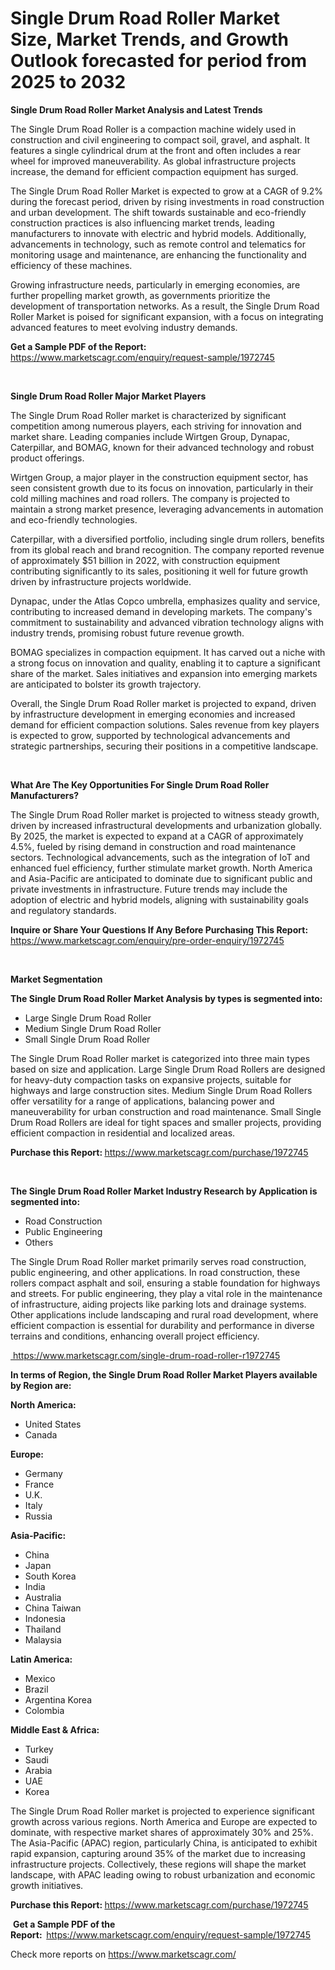 <p><h1>Single Drum Road Roller Market Size, Market Trends, and Growth Outlook forecasted for period from 2025 to 2032</h1></p><p><strong>Single Drum Road Roller Market Analysis and Latest Trends</strong></p>
<p><p>The Single Drum Road Roller is a compaction machine widely used in construction and civil engineering to compact soil, gravel, and asphalt. It features a single cylindrical drum at the front and often includes a rear wheel for improved maneuverability. As global infrastructure projects increase, the demand for efficient compaction equipment has surged.</p><p>The Single Drum Road Roller Market is expected to grow at a CAGR of 9.2% during the forecast period, driven by rising investments in road construction and urban development. The shift towards sustainable and eco-friendly construction practices is also influencing market trends, leading manufacturers to innovate with electric and hybrid models. Additionally, advancements in technology, such as remote control and telematics for monitoring usage and maintenance, are enhancing the functionality and efficiency of these machines.</p><p>Growing infrastructure needs, particularly in emerging economies, are further propelling market growth, as governments prioritize the development of transportation networks. As a result, the Single Drum Road Roller Market is poised for significant expansion, with a focus on integrating advanced features to meet evolving industry demands.</p></p>
<p><strong>Get a Sample PDF of the Report:&nbsp;</strong> <a href="https://www.marketscagr.com/enquiry/request-sample/1972745?utm_campaign=2265&utm_medium=2&utm_source=Github&utm_content=ia&utm_term=20022025&utm_id=single-drum-road-roller">https://www.marketscagr.com/enquiry/request-sample/1972745</a></p>
<p>&nbsp;</p>
<p><strong>Single Drum Road Roller Major Market Players</strong></p>
<p><p>The Single Drum Road Roller market is characterized by significant competition among numerous players, each striving for innovation and market share. Leading companies include Wirtgen Group, Dynapac, Caterpillar, and BOMAG, known for their advanced technology and robust product offerings.</p><p>Wirtgen Group, a major player in the construction equipment sector, has seen consistent growth due to its focus on innovation, particularly in their cold milling machines and road rollers. The company is projected to maintain a strong market presence, leveraging advancements in automation and eco-friendly technologies.</p><p>Caterpillar, with a diversified portfolio, including single drum rollers, benefits from its global reach and brand recognition. The company reported revenue of approximately $51 billion in 2022, with construction equipment contributing significantly to its sales, positioning it well for future growth driven by infrastructure projects worldwide.</p><p>Dynapac, under the Atlas Copco umbrella, emphasizes quality and service, contributing to increased demand in developing markets. The company's commitment to sustainability and advanced vibration technology aligns with industry trends, promising robust future revenue growth.</p><p>BOMAG specializes in compaction equipment. It has carved out a niche with a strong focus on innovation and quality, enabling it to capture a significant share of the market. Sales initiatives and expansion into emerging markets are anticipated to bolster its growth trajectory.</p><p>Overall, the Single Drum Road Roller market is projected to expand, driven by infrastructure development in emerging economies and increased demand for efficient compaction solutions. Sales revenue from key players is expected to grow, supported by technological advancements and strategic partnerships, securing their positions in a competitive landscape.</p></p>
<p>&nbsp;</p>
<p><strong>What Are The Key Opportunities For Single Drum Road Roller Manufacturers?</strong></p>
<p><p>The Single Drum Road Roller market is projected to witness steady growth, driven by increased infrastructural developments and urbanization globally. By 2025, the market is expected to expand at a CAGR of approximately 4.5%, fueled by rising demand in construction and road maintenance sectors. Technological advancements, such as the integration of IoT and enhanced fuel efficiency, further stimulate market growth. North America and Asia-Pacific are anticipated to dominate due to significant public and private investments in infrastructure. Future trends may include the adoption of electric and hybrid models, aligning with sustainability goals and regulatory standards.</p></p>
<p><strong>Inquire or Share Your Questions If Any Before Purchasing This Report:</strong> <a href="https://www.marketscagr.com/enquiry/pre-order-enquiry/1972745?utm_campaign=2265&utm_medium=2&utm_source=Github&utm_content=ia&utm_term=20022025&utm_id=single-drum-road-roller">https://www.marketscagr.com/enquiry/pre-order-enquiry/1972745</a></p>
<p>&nbsp;</p>
<p><strong>Market Segmentation</strong></p>
<p><strong>The Single Drum Road Roller Market Analysis by types is segmented into:</strong></p>
<p><ul><li>Large Single Drum Road Roller</li><li>Medium Single Drum Road Roller</li><li>Small Single Drum Road Roller</li></ul></p>
<p><p>The Single Drum Road Roller market is categorized into three main types based on size and application. Large Single Drum Road Rollers are designed for heavy-duty compaction tasks on expansive projects, suitable for highways and large construction sites. Medium Single Drum Road Rollers offer versatility for a range of applications, balancing power and maneuverability for urban construction and road maintenance. Small Single Drum Road Rollers are ideal for tight spaces and smaller projects, providing efficient compaction in residential and localized areas.</p></p>
<p><strong>Purchase this Report:&nbsp;</strong><a href="https://www.marketscagr.com/purchase/1972745?utm_campaign=2265&utm_medium=2&utm_source=Github&utm_content=ia&utm_term=20022025&utm_id=single-drum-road-roller">https://www.marketscagr.com/purchase/1972745</a></p>
<p>&nbsp;</p>
<p><strong>The Single Drum Road Roller Market Industry Research by Application is segmented into:</strong></p>
<p><ul><li>Road Construction</li><li>Public Engineering</li><li>Others</li></ul></p>
<p><p>The Single Drum Road Roller market primarily serves road construction, public engineering, and other applications. In road construction, these rollers compact asphalt and soil, ensuring a stable foundation for highways and streets. For public engineering, they play a vital role in the maintenance of infrastructure, aiding projects like parking lots and drainage systems. Other applications include landscaping and rural road development, where efficient compaction is essential for durability and performance in diverse terrains and conditions, enhancing overall project efficiency.</p></p>
<p><a href="https://www.marketscagr.com/single-drum-road-roller-r1972745?utm_campaign=2265&utm_medium=2&utm_source=Github&utm_content=ia&utm_term=20022025&utm_id=single-drum-road-roller">&nbsp;https://www.marketscagr.com/single-drum-road-roller-r1972745</a></p>
<p><strong>In terms of Region, the Single Drum Road Roller Market Players available by Region are:</strong></p>
<p>
    <p> <strong> North America: </strong>
        <ul>
            <li>United States</li>
            <li>Canada</li>
        </ul>
        </p> 
    <p> <strong> Europe: </strong>
        <ul>
            <li>Germany</li>
            <li>France</li>
            <li>U.K.</li>
            <li>Italy</li>
            <li>Russia</li>
        </ul>
        </p> 
    <p> <strong> Asia-Pacific: </strong>
        <ul>
            <li>China</li>
            <li>Japan</li>
            <li>South Korea</li>
            <li>India</li>
            <li>Australia</li>
            <li>China Taiwan</li>
            <li>Indonesia</li>
            <li>Thailand</li>
            <li>Malaysia</li>
        </ul>
        </p> 
    <p> <strong> Latin America: </strong>
        <ul>
            <li>Mexico</li>
            <li>Brazil</li>
            <li>Argentina Korea</li>
            <li>Colombia</li>
        </ul>
        </p> 
    <p> <strong> Middle East & Africa: </strong>
        <ul>
            <li>Turkey</li>
            <li>Saudi</li>
            <li>Arabia</li>
            <li>UAE</li>
            <li>Korea</li>
        </ul>
    </p>
    </p>
<p><p>The Single Drum Road Roller market is projected to experience significant growth across various regions. North America and Europe are expected to dominate, with respective market shares of approximately 30% and 25%. The Asia-Pacific (APAC) region, particularly China, is anticipated to exhibit rapid expansion, capturing around 35% of the market due to increasing infrastructure projects. Collectively, these regions will shape the market landscape, with APAC leading owing to robust urbanization and economic growth initiatives.</p></p>
<p><strong>Purchase this Report: </strong><a href="https://www.marketscagr.com/purchase/1972745?utm_campaign=2265&utm_medium=2&utm_source=Github&utm_content=ia&utm_term=20022025&utm_id=single-drum-road-roller">https://www.marketscagr.com/purchase/1972745</a></p>
<p>&nbsp;<strong>Get a Sample PDF of the Report:&nbsp;&nbsp;</strong><a href="https://www.marketscagr.com/enquiry/request-sample/1972745?utm_campaign=2265&utm_medium=2&utm_source=Github&utm_content=ia&utm_term=20022025&utm_id=single-drum-road-roller">https://www.marketscagr.com/enquiry/request-sample/1972745</a></p>
<p><strong></strong></p>
<p>Check more reports on <a href="https://www.marketscagr.com/?utm_campaign=2265&utm_medium=2&utm_source=Github&utm_content=ia&utm_term=20022025&utm_id=single-drum-road-roller">https://www.marketscagr.com/</a></p>